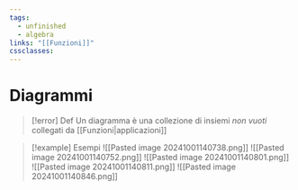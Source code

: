 ```yaml
---
tags:
  - unfinished
  - algebra
links: "[[Funzioni]]"
cssclasses:
---
```

# Diagrammi
>[!error] Def
>Un diagramma è una collezione di insiemi *non vuoti* collegati da [[Funzioni|applicazioni]]

> [!example] Esempi
> ![[Pasted image 20241001140738.png]]
> ![[Pasted image 20241001140752.png]]
> ![[Pasted image 20241001140801.png]]
> ![[Pasted image 20241001140811.png]]
> ![[Pasted image 20241001140846.png]]
